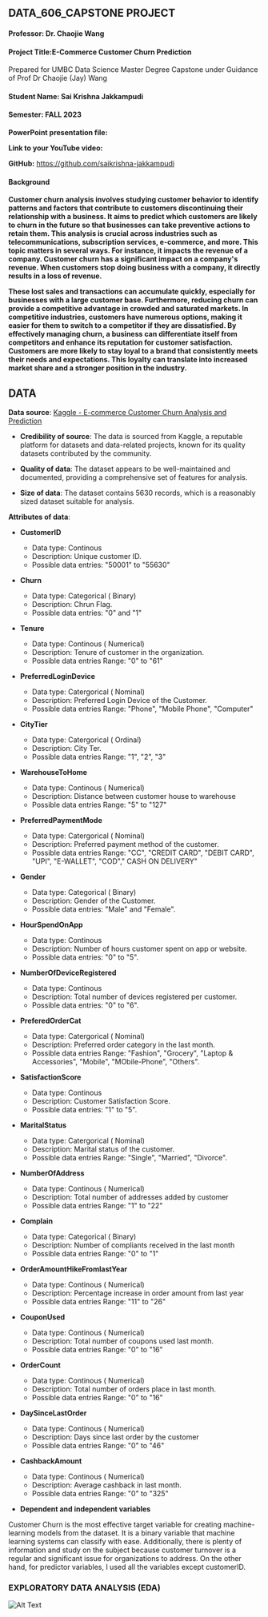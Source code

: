 ## DATA_606_CAPSTONE PROJECT

#### Professor: Dr. Chaojie Wang

#### Project Title:E-Commerce Customer Churn Prediction

Prepared for UMBC Data Science Master Degree Capstone under Guidance of Prof Dr Chaojie (Jay) Wang

#### Student Name: Sai Krishna Jakkampudi

#### Semester: FALL 2023


**PowerPoint presentation file:**

**Link to your YouTube video:**

**GitHub:** https://github.com/saikrishna-jakkampudi

#### Background

**Customer churn analysis involves studying customer behavior to identify patterns and factors that contribute to customers discontinuing their relationship with a business. It aims to predict which customers are likely to churn in the future so that businesses can take preventive actions to retain them. This analysis is crucial across industries such as telecommunications, subscription services, e-commerce, and more. This topic matters in several ways. For instance, it impacts the revenue of a company. Customer churn has a significant impact on a company's revenue. When customers stop doing business with a company, it directly results in a loss of revenue.**

**These lost sales and transactions can accumulate quickly, especially for businesses with a large customer base. Furthermore, reducing churn can provide a competitive advantage in crowded and saturated markets. In competitive industries, customers have numerous options, making it easier for them to switch to a competitor if they are dissatisfied. By effectively managing churn, a business can differentiate itself from competitors and enhance its reputation for customer satisfaction. Customers are more likely to stay loyal to a brand that consistently meets their needs and expectations. This loyalty can translate into increased market share and a stronger position in the industry.**

## DATA

**Data source**: [Kaggle - E-commerce Customer Churn Analysis and Prediction](https://www.kaggle.com/datasets/ankitverma2010/ecommerce-customer-churn-analysis-and-prediction)

- **Credibility of source**: The data is sourced from Kaggle, a reputable platform for datasets and data-related projects, known for its quality datasets contributed by the community.

- **Quality of data**: The dataset appears to be well-maintained and documented, providing a comprehensive set of features for analysis.

- **Size of data**: The dataset contains 5630 records, which is a reasonably sized dataset suitable for analysis.

**Attributes of data**:

- **CustomerID**

  - Data type: Continous
  - Description: Unique customer ID.
  - Possible data entries: "50001" to  "55630"
  
- **Churn**

  - Data type: Categorical ( Binary)
  - Description: Chrun Flag.
  - Possible data entries: "0" and  "1"
  
- **Tenure**

  - Data type: Continous ( Numerical)
  - Description: Tenure of customer in the organization.
  - Possible data entries Range: "0" to  "61"

- **PreferredLoginDevice**

  - Data type: Catergorical ( Nominal)
  - Description: Preferred Login Device of the Customer.
  - Possible data entries Range: "Phone", "Mobile Phone", "Computer"

- **CityTier**

  - Data type: Catergorical ( Ordinal)
  - Description: City Ter.
  - Possible data entries Range: "1", "2", "3"
  

- **WarehouseToHome**

  - Data type: Continous ( Numerical)
  - Description: Distance between customer house to warehouse
  - Possible data entries Range: "5" to  "127"
  
- **PreferredPaymentMode**

  - Data type: Catergorical ( Nominal)
  - Description: Preferred payment method of the customer.
  - Possible data entries Range: "CC", "CREDIT CARD", "DEBIT CARD", "UPI", "E-WALLET", "COD"," CASH ON DELIVERY"

- **Gender**

  - Data type: Categorical ( Binary)
  - Description: Gender of the Customer.
  - Possible data entries: "Male" and  "Female".
  
- **HourSpendOnApp**

  - Data type: Continous
  - Description: Number of hours customer spent on app or website.
  - Possible data entries: "0" to  "5".

- **NumberOfDeviceRegistered**

  - Data type: Continous
  - Description: Total number of devices registered per customer.
  - Possible data entries: "0" to  "6".
  
- **PreferedOrderCat**

  - Data type: Catergorical ( Nominal)
  - Description: Preferred order category in the last month.
  - Possible data entries Range: "Fashion", "Grocery", "Laptop & Accessories", "Mobile", "MObile-Phone", "Others".

- **SatisfactionScore**

  - Data type: Continous
  - Description: Customer Satisfaction Score.
  - Possible data entries: "1" to  "5".

- **MaritalStatus**

  - Data type: Catergorical ( Nominal)
  - Description: Marital status of the customer.
  - Possible data entries Range: "Single", "Married", "Divorce".

    
- **NumberOfAddress**

  - Data type: Continous ( Numerical)
  - Description: Total number of addresses added by customer
  - Possible data entries Range: "1" to  "22"

- **Complain**

  - Data type: Categorical ( Binary)
  - Description: Number of compliants received in the last month
  - Possible data entries Range: "0" to  "1"
  
  
- **OrderAmountHikeFromlastYear**

  - Data type: Continous ( Numerical)
  - Description: Percentage increase in order amount from last year
  - Possible data entries Range: "11" to  "26"


- **CouponUsed**

  - Data type: Continous ( Numerical)
  - Description: Total number of coupons used last month.
  - Possible data entries Range: "0" to  "16"

- **OrderCount**

  - Data type: Continous ( Numerical)
  - Description: Total number of orders place in last month.
  - Possible data entries Range: "0" to  "16"

- **DaySinceLastOrder**

  - Data type: Continous ( Numerical)
  - Description: Days since last order by the customer
  - Possible data entries Range: "0" to  "46"
  
- **CashbackAmount**

  - Data type: Continous ( Numerical)
  - Description: Average cashback in last month.
  - Possible data entries Range: "0" to  "325"


- **Dependent and independent variables**

Customer Churn is the most effective target variable for creating machine-learning models from the dataset. It is a binary variable that machine learning systems can classify with ease. Additionally, there is plenty of information and study on the subject because customer turnover is a regular and significant issue for organizations to address. On the other hand, for predictor variables, I used all the variables except customerID.

### EXPLORATORY DATA ANALYSIS (EDA)

![Alt Text]("C:\Users\saikr\Desktop\DATA-606\Version_4\Summary_Stastics.jpg")



```python

```

